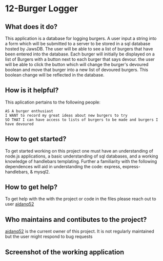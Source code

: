 # 12-Burger Logger

## What does it do?
This application is a database for logging burgers. A user input a string into a form which will be submitted to a server to be stored in a sql database hosted by JawsDB. The user will be able to see a list of burgers that have been entered into the database. Each burger will initially be displayed on a list of Burgers with a button next to each burger that says devour. the user will be able to click the button which will change the burger's devoured boolean and move that burger into a new list of devoured burgers. This boolean change will be reflected in the database.

## How is it helpful?

This aplication pertains to the following people:

```
AS A burger enthusiast
I WANT to record my great ideas about new burgers to try
SO THAT I can have access to lists of burgers to be made and burgers I have devoured
```

## How to get started?
To get started working on this project one must have an understanding of node.js applications, a basic understanding of sql databases, and a working knowledge of handlebars templating. Further a familiarity with the following dependences will aid in understanding the code: express, express-handlebars, & mysql2. 

## How to get help?
To get help with the with the project or code in the files please reach out to user [aidanq52](https://github.com/aidanq52/)

## Who maintains and contibutes to the project?
[aidanq52](https://github.com/aidanq52/) is the current owner of this project. It is not regularly maintained but the user might respond to bug requests

## Screenshot of the working application
![]()